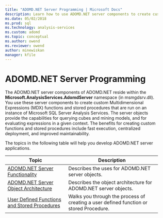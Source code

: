 ```yaml
---
title: "ADOMD.NET Server Programming | Microsoft Docs"
description: Learn how to use ADOMD.NET server components to create custom Multidimensional Expressions (MDX) functions and stored procedures.
ms.date: 05/02/2018
ms.prod: sql
ms.technology: analysis-services
ms.custom: adomd
ms.topic: conceptual
ms.author: owend
ms.reviewer: owend
author: minewiskan
manager: kfile
---
```

# ADOMD.NET Server Programming
  The ADOMD.NET server components of ADOMD.NET reside within the **Microsoft.AnalysisServices.AdomdServer** namespace (in msmgdsrv.dll). You use these server components to create custom Multidimensional Expressions (MDX) functions and stored procedures that are run on an instance of Microsoft SQL Server Analysis Services. The server objects provide the capabilities for querying cubes and mining models, and for evaluating expressions in a given context. The benefits for creating custom functions and stored procedures include fast execution, centralized deployment, and improved maintainability.  
  
 The topics in the following table will help you develop ADOMD.NET server applications.  
  
|Topic|Description|  
|-----------|-----------------|  
|[ADOMD.NET Server Functionality](adomd-net-server-functionality.md)|Describes the uses for ADOMD.NET server objects.|  
|[ADOMD.NET Server Object Architecture](adomd-net-server-object-architecture.md)|Describes the object architecture for ADOMD.NET server objects.|  
|[User Defined Functions and Stored Procedures](user-defined-functions-and-stored-procedures.md)|Walks you through the process of creating a user defined function or stored Procedure.|  
